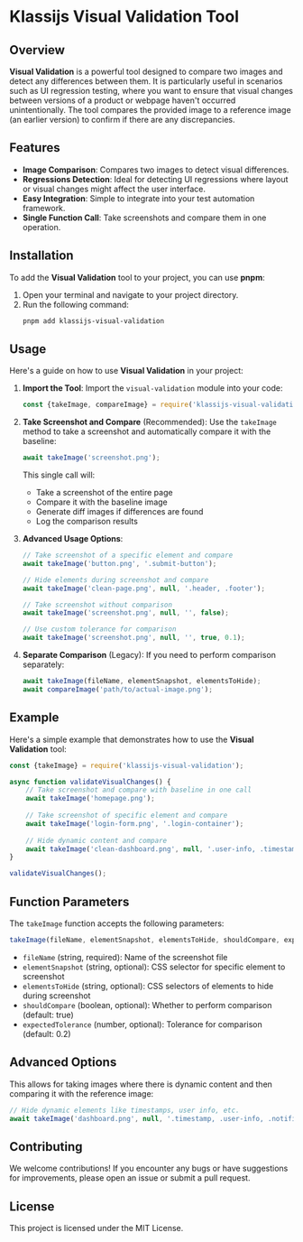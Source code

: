 # Klassijs Visual Validation Tool

## Overview

**Visual Validation** is a powerful tool designed to compare two images and detect any differences between them. It is particularly useful in scenarios such as UI regression testing, where you want to ensure that visual changes between versions of a product or webpage haven't occurred unintentionally. The tool compares the provided image to a reference image (an earlier version) to confirm if there are any discrepancies.

## Features

- **Image Comparison**: Compares two images to detect visual differences.
- **Regressions Detection**: Ideal for detecting UI regressions where layout or visual changes might affect the user interface.
- **Easy Integration**: Simple to integrate into your test automation framework.
- **Single Function Call**: Take screenshots and compare them in one operation.

## Installation

To add the **Visual Validation** tool to your project, you can use **pnpm**:

1. Open your terminal and navigate to your project directory.
2. Run the following command:
   ```bash
   pnpm add klassijs-visual-validation
   ```

## Usage

Here's a guide on how to use **Visual Validation** in your project:

1. **Import the Tool**:
   Import the `visual-validation` module into your code:
   ```javascript
   const {takeImage, compareImage} = require('klassijs-visual-validation');
   ```

2. **Take Screenshot and Compare** (Recommended):
   Use the `takeImage` method to take a screenshot and automatically compare it with the baseline:
   ```javascript
   await takeImage('screenshot.png');
   ```

   This single call will:
   - Take a screenshot of the entire page
   - Compare it with the baseline image
   - Generate diff images if differences are found
   - Log the comparison results

3. **Advanced Usage Options**:
   ```javascript
   // Take screenshot of a specific element and compare
   await takeImage('button.png', '.submit-button');
   
   // Hide elements during screenshot and compare
   await takeImage('clean-page.png', null, '.header, .footer');
   
   // Take screenshot without comparison
   await takeImage('screenshot.png', null, '', false);
   
   // Use custom tolerance for comparison
   await takeImage('screenshot.png', null, '', true, 0.1);
   ```

4. **Separate Comparison** (Legacy):
   If you need to perform comparison separately:
   ```javascript
   await takeImage(fileName, elementSnapshot, elementsToHide);
   await compareImage('path/to/actual-image.png');
   ```

## Example

Here's a simple example that demonstrates how to use the **Visual Validation** tool:

```javascript
const {takeImage} = require('klassijs-visual-validation');

async function validateVisualChanges() {
    // Take screenshot and compare with baseline in one call
    await takeImage('homepage.png');
    
    // Take screenshot of specific element and compare
    await takeImage('login-form.png', '.login-container');
    
    // Hide dynamic content and compare
    await takeImage('clean-dashboard.png', null, '.user-info, .timestamp');
}

validateVisualChanges();
```

## Function Parameters

The `takeImage` function accepts the following parameters:

```javascript
takeImage(fileName, elementSnapshot, elementsToHide, shouldCompare, expectedTolerance)
```

- `fileName` (string, required): Name of the screenshot file
- `elementSnapshot` (string, optional): CSS selector for specific element to screenshot
- `elementsToHide` (string, optional): CSS selectors of elements to hide during screenshot
- `shouldCompare` (boolean, optional): Whether to perform comparison (default: true)
- `expectedTolerance` (number, optional): Tolerance for comparison (default: 0.2)

## Advanced Options

This allows for taking images where there is dynamic content and then comparing it with the reference image:

```javascript
// Hide dynamic elements like timestamps, user info, etc.
await takeImage('dashboard.png', null, '.timestamp, .user-info, .notification');
```

## Contributing

We welcome contributions! If you encounter any bugs or have suggestions for improvements, please open an issue or submit a pull request.

## License

This project is licensed under the MIT License.
